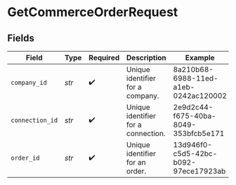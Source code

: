 # GetCommerceOrderRequest


## Fields

| Field                                | Type                                 | Required                             | Description                          | Example                              |
| ------------------------------------ | ------------------------------------ | ------------------------------------ | ------------------------------------ | ------------------------------------ |
| `company_id`                         | *str*                                | :heavy_check_mark:                   | Unique identifier for a company.     | 8a210b68-6988-11ed-a1eb-0242ac120002 |
| `connection_id`                      | *str*                                | :heavy_check_mark:                   | Unique identifier for a connection.  | 2e9d2c44-f675-40ba-8049-353bfcb5e171 |
| `order_id`                           | *str*                                | :heavy_check_mark:                   | Unique identifier for an order.      | 13d946f0-c5d5-42bc-b092-97ece17923ab |